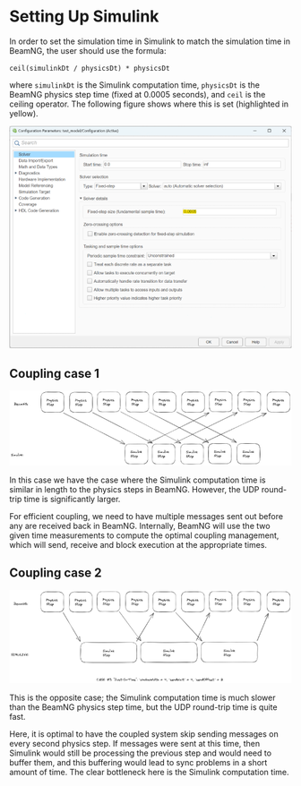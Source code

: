 # Setting Up Simulink

In order to set the simulation time in Simulink to match the simulation time in BeamNG, 
the user should use the formula:

```
ceil(simulinkDt / physicsDt) * physicsDt
```

where `simulinkDt` is the Simulink computation time, 
`physicsDt` is the BeamNG physics step time (fixed at 0.0005 seconds), 
and `ceil` is the ceiling operator.
The following figure shows where this is set (highlighted in yellow).

![Setting_The_Simulink_Simulation_Time](../pictures/2_Setting_The_Simulink_Simulation_Time.png)

## Coupling case 1

![_Coupling_Case_1](../pictures/3_Coupling_Case_1.png)

In this case we have the case where the Simulink computation time is similar 
in length to the physics steps in BeamNG. However, the UDP round-trip time is significantly larger.

For efficient coupling, we need to have multiple messages sent out before any are received back in BeamNG. 
Internally, BeamNG will use the two given time measurements to compute the optimal coupling management, 
which will send, receive and block execution at the appropriate times.

## Coupling case 2

![Coupling_Case_2](../pictures/4_Coupling_Case_2.png)

This is the opposite case; the Simulink computation time is much slower than the BeamNG physics step time, 
but the UDP round-trip time is quite fast.

Here, it is optimal to have the coupled system skip sending messages on every second physics step. 
If messages were sent at this time, then Simulink would still be processing the previous step and 
would need to buffer them, and this buffering would lead to sync problems in a short amount of time. 
The clear bottleneck here is the Simulink computation time. 
